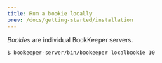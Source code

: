 ```yaml
---
title: Run a bookie locally
prev: /docs/getting-started/installation
---
```


*Bookies* are individual BookKeeper servers.

```shell
$ bookeeper-server/bin/bookeeper localbookie 10
```
